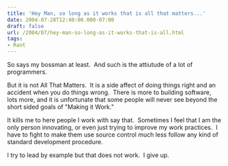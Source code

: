 ```yaml
---
title: 'Hey Man, so long as it works that is all that matters...'
date: 2004-07-28T12:40:00.000-07:00
draft: false
url: /2004/07/hey-man-so-long-as-it-works-that-is-all.html
tags: 
- Rant
---
```


So says my bossman at least.  And such is the attiutude of a lot of programmers.

But it is not All That Matters.  It is a side affect of doing things right and an accident when you do things wrong.  There is more to building software, lots more, and it is unfortunate that some people will never see beyond the short sided goals of "Making it Work."

It kills me to here people I work with say that.  Sometimes I feel that I am the only person innovating, or even just trying to improve my work practices.  I have to fight to make them use source control much less follow any kind of standard development procedure.

I try to lead by example but that does not work.  I give up.